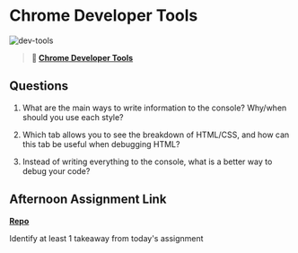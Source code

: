 # Chrome Developer Tools

![dev-tools](https://bcw.blob.core.windows.net/public/img/lesson-images/4571780153354770)

> **📖 [Chrome Developer Tools](https://codeworksacademy.com/fs-student-guide/resources/wk2/03-Chrome-Dev-Tools)**

## Questions

1. What are the main ways to write information to the console? Why/when should you use each style?

2. Which tab allows you to see the breakdown of HTML/CSS, and how can this tab be useful when debugging HTML?

3. Instead of writing everything to the console, what is a better way to debug your code?

## Afternoon Assignment Link

**[Repo](https://github.com/jsphbowers/<ASSIGNMENT_REPO>)**

Identify at least 1 takeaway from today's assignment
